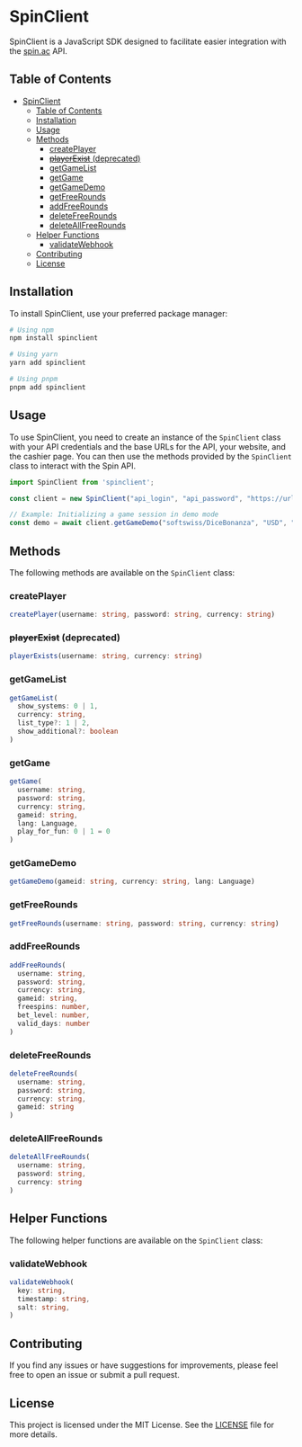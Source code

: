 # SpinClient
SpinClient is a JavaScript SDK designed to facilitate easier integration with the [spin.ac](https://documentation.spin.ac/) API.

## Table of Contents
- [SpinClient](#spinclient)
  - [Table of Contents](#table-of-contents)
  - [Installation](#installation)
  - [Usage](#usage)
  - [Methods](#methods)
    - [createPlayer](#createplayer)
    - [~~playerExist~~ (deprecated)](#playerexist-deprecated)
    - [getGameList](#getgamelist)
    - [getGame](#getgame)
    - [getGameDemo](#getgamedemo)
    - [getFreeRounds](#getfreerounds)
    - [addFreeRounds](#addfreerounds)
    - [deleteFreeRounds](#deletefreerounds)
    - [deleteAllFreeRounds](#deleteallfreerounds)
  - [Helper Functions](#helper-functions)
    - [validateWebhook](#validatewebhook)
  - [Contributing](#contributing)
  - [License](#license)

## Installation
To install SpinClient, use your preferred package manager:

```bash
# Using npm
npm install spinclient

# Using yarn
yarn add spinclient

# Using pnpm
pnpm add spinclient
```

## Usage
To use SpinClient, you need to create an instance of the `SpinClient` class with your API credentials and the base URLs for the API, your website, and the cashier page. You can then use the methods provided by the `SpinClient` class to interact with the Spin API.

```ts
import SpinClient from 'spinclient';

const client = new SpinClient("api_login", "api_password", "https://url.to.api.com", "https://url.to.your.page.com", "https://url.to.cashier.page.com");

// Example: Initializing a game session in demo mode
const demo = await client.getGameDemo("softswiss/DiceBonanza", "USD", "en");
```

<!-- all endpoints are available as methods on the `SpinClient` class, and the response is returned as a promise. -->

## Methods
The following methods are available on the `SpinClient` class:


### createPlayer
```typescript
createPlayer(username: string, password: string, currency: string)
```

### ~~playerExist~~ (deprecated)
```typescript
playerExists(username: string, currency: string)
```

### getGameList
```typescript
getGameList(
  show_systems: 0 | 1,
  currency: string,
  list_type?: 1 | 2,
  show_additional?: boolean
)
```

### getGame
```typescript
getGame(
  username: string,
  password: string,
  currency: string,
  gameid: string,
  lang: Language,
  play_for_fun: 0 | 1 = 0
)
```

### getGameDemo
```typescript
getGameDemo(gameid: string, currency: string, lang: Language)
```

### getFreeRounds
```typescript
getFreeRounds(username: string, password: string, currency: string)
```

### addFreeRounds
```typescript
addFreeRounds(
  username: string,
  password: string,
  currency: string,
  gameid: string,
  freespins: number,
  bet_level: number,
  valid_days: number
)
```

### deleteFreeRounds
```typescript
deleteFreeRounds(
  username: string,
  password: string,
  currency: string,
  gameid: string
)
```

### deleteAllFreeRounds
```typescript
deleteAllFreeRounds(
  username: string,
  password: string,
  currency: string
)
```

<!-- helper functions for eg webhook validation, etc. -->
## Helper Functions
The following helper functions are available on the `SpinClient` class:
### validateWebhook
```typescript
validateWebhook(
  key: string,
  timestamp: string,
  salt: string,
)
```


## Contributing
If you find any issues or have suggestions for improvements, please feel free to open an issue or submit a pull request.

## License
This project is licensed under the MIT License. See the [LICENSE](LICENSE) file for more details.